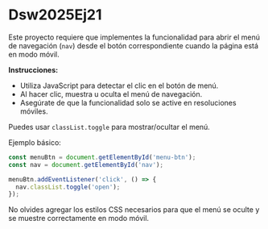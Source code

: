 # Dsw2025Ej21

Este proyecto requiere que implementes la funcionalidad para abrir el menú de navegación (`nav`) desde el botón correspondiente cuando la página está en modo móvil.

**Instrucciones:**
- Utiliza JavaScript para detectar el clic en el botón de menú.
- Al hacer clic, muestra u oculta el menú de navegación.
- Asegúrate de que la funcionalidad solo se active en resoluciones móviles.

Puedes usar `classList.toggle` para mostrar/ocultar el menú.

Ejemplo básico:

```js
const menuBtn = document.getElementById('menu-btn');
const nav = document.getElementById('nav');

menuBtn.addEventListener('click', () => {
  nav.classList.toggle('open');
});
```

No olvides agregar los estilos CSS necesarios para que el menú se oculte y se muestre correctamente en modo móvil.
